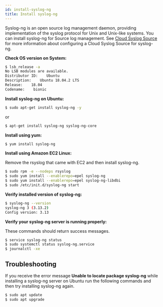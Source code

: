 ```yaml
---
id: install-syslog-ng
title: Install syslog-ng
---
```




Syslog-ng is an open source log management daemon, providing implementation of the syslog protocol for Unix and Unix-like systems. You can install syslog-ng for Source log management. See [Cloud Syslog Source](/docs/send-data//hosted-collectors/cloud-syslog-source) for more information about configuring a Cloud Syslog Source for syslog-ng.

**Check OS version on System:**  

```bash
$ lsb_release -a
No LSB modules are available.
Distributor ID:    Ubuntu
Description:    Ubuntu 18.04.2 LTS
Release:    18.04
Codename:    bionic
```

**Install syslog-ng on Ubuntu:**

```bash
$ sudo apt-get install syslog-ng -y
```  

or 

```bash
$ apt-get install syslog-ng syslog-ng-core
```

**Install using yum:**  

```bash
$ yum install syslog-ng
```

**Install using Amazon EC2 Linux:**

Remove the rsyslog that came with EC2 and then install syslog-ng.  

```bash
$ sudo rpm -e --nodeps rsyslog
$ sudo yum install --enablerepo=epel syslog-ng
$ sudo yum install --enablerepo=epel syslog-ng-libdbi
$ sudo /etc/init.d/syslog-ng start
```

**Verify installed version of syslog-ng:**  

```bash
$ syslog-ng --version
syslog-ng 3 (3.13.2)
Config version: 3.13
```

**Verify your syslog-ng server is running properly:**

These commands should return success messages.   

```bash
$ service syslog-ng status
$ sudo systemctl status syslog-ng.service
$ journalctl -xe
```

## Troubleshooting

If you receive the error message **Unable to locate package syslog-ng** while installing a syslog-ng server on Ubuntu run the following commands and then try installing syslog-ng again.   

```bash
$ sudo apt update
$ sudo apt upgrade
```
